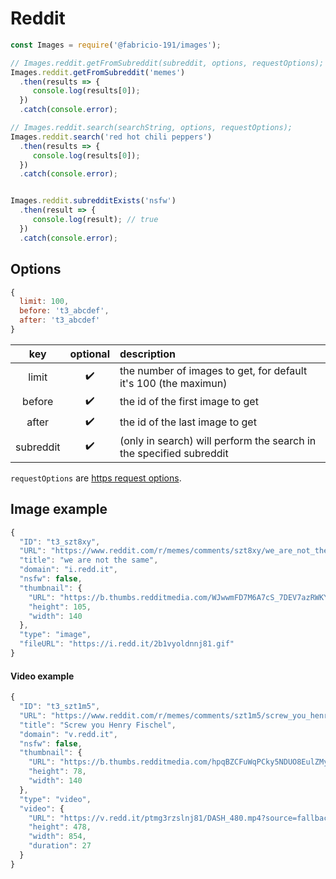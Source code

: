 # Reddit

```js
const Images = require('@fabricio-191/images');

// Images.reddit.getFromSubreddit(subreddit, options, requestOptions);
Images.reddit.getFromSubreddit('memes')
  .then(results => {
     console.log(results[0]);
  })
  .catch(console.error);

// Images.reddit.search(searchString, options, requestOptions);
Images.reddit.search('red hot chili peppers')
  .then(results => {
     console.log(results[0]);
  })
  .catch(console.error);


Images.reddit.subredditExists('nsfw')
  .then(result => {
     console.log(result); // true
  })
  .catch(console.error);
```

## Options

```js
{
  limit: 100,
  before: 't3_abcdef',
  after: 't3_abcdef'
}
```

|  key   | optional | description |
|:------:|:--------:|:------------|
| limit  | ✔️ | the number of images to get, for default it's 100 (the maximun) |
| before | ✔️ | the id of the first image to get |
| after  | ✔️ | the id of the last image to get |
| subreddit | ✔️ | (only in search) will perform the search in the specified subreddit |

`requestOptions` are [https request options](https://nodejs.org/api/https.html#httpsrequestoptions-callback).

## Image example

```js
{
  "ID": "t3_szt8xy",
  "URL": "https://www.reddit.com/r/memes/comments/szt8xy/we_are_not_the_same/",
  "title": "we are not the same",
  "domain": "i.redd.it",
  "nsfw": false,
  "thumbnail": {
    "URL": "https://b.thumbs.redditmedia.com/WJwwmFD7M6A7cS_7DEV7azRWKYz0NgxeRPA2IdPBy_U.jpg",
    "height": 105,
    "width": 140
  },
  "type": "image",
  "fileURL": "https://i.redd.it/2b1vyoldnnj81.gif"
}
```

#### Video example

```js
{
  "ID": "t3_szt1m5",
  "URL": "https://www.reddit.com/r/memes/comments/szt1m5/screw_you_henry_fischel/",
  "title": "Screw you Henry Fischel",
  "domain": "v.redd.it",
  "nsfw": false,
  "thumbnail": {
    "URL": "https://b.thumbs.redditmedia.com/hpqBZCFuWqPCky5NDUO8EulZMyQHWBc4INAhBU3eVLw.jpg",
    "height": 78,
    "width": 140
  },
  "type": "video",
  "video": {
    "URL": "https://v.redd.it/ptmg3rzslnj81/DASH_480.mp4?source=fallback",
    "height": 478,
    "width": 854,
    "duration": 27
  }
}
```
